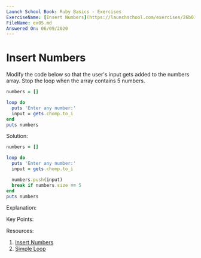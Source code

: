 ```yaml
---
Launch School Book: Ruby Basics - Exercises
ExerciseName: [Insert Numbers](https://launchschool.com/exercises/26b01f9a)
FileName: ex05.md
Answered On: 06/09/2020
---
```


# Insert Numbers
Modify the code below so that the user's input gets added to the numbers array. 
Stop the loop when the array contains 5 numbers.

```ruby
numbers = []

loop do
  puts 'Enter any number:'
  input = gets.chomp.to_i
end
puts numbers
```

Solution:
```ruby
numbers = []

loop do
  puts 'Enter any number:'
  input = gets.chomp.to_i

  numbers.push(input)
  break if numbers.size == 5
end
puts numbers
```

Explanation: 


Key Points:


Resources:
1. [Insert Numbers](https://launchschool.com/exercises/26b01f9a)
2. [Simple Loop](https://launchschool.com/books/ruby/read/loops_iterators#simpleloop)
